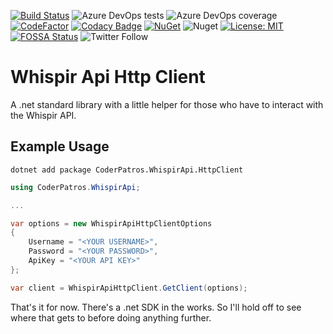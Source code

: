 [![Build Status](https://dev.azure.com/coderpatros/OpenSource/_apis/build/status/CoderPatros.WhispirApi?branchName=master)](https://dev.azure.com/coderpatros/OpenSource/_build/latest?definitionId=17&branchName=master)
![Azure DevOps tests](https://img.shields.io/azure-devops/tests/coderpatros/OpenSource/17.svg)
![Azure DevOps coverage](https://img.shields.io/azure-devops/coverage/coderpatros/OpenSource/17.svg)
[![CodeFactor](https://www.codefactor.io/repository/github/coderpatros/dotnet-whispir-api/badge)](https://www.codefactor.io/repository/github/coderpatros/dotnet-whispir-api)
[![Codacy Badge](https://api.codacy.com/project/badge/Grade/152d264f1e2f490c898b7dde0a5c7956)](https://www.codacy.com/manual/coderpatros/dotnet-whispir-api?utm_source=github.com&amp;utm_medium=referral&amp;utm_content=coderpatros/dotnet-whispir-api&amp;utm_campaign=Badge_Grade)
[![NuGet](https://img.shields.io/nuget/v/CoderPatros.WhispirApi.HttpClient.svg?style=flat-square)](https://www.nuget.org/packages/CoderPatros.WhispirApi.HttpClient/)
![Nuget](https://img.shields.io/nuget/dt/CoderPatros.WhispirApi.HttpClient.svg)
[![License: MIT](https://img.shields.io/badge/License-MIT-yellow.svg)](https://opensource.org/licenses/MIT)
[![FOSSA Status](https://app.fossa.io/api/projects/git%2Bgithub.com%2Fcoderpatros%2Fdotnet-whispir-api.svg?type=shield)](https://app.fossa.io/projects/git%2Bgithub.com%2Fcoderpatros%2Fdotnet-whispir-api?ref=badge_shield)
![Twitter Follow](https://img.shields.io/twitter/follow/coderpatros?style=social)

Whispir Api Http Client
=======================

A .net standard library with a little helper for those who have to interact
with the Whispir API.

Example Usage
-------------

```shell
dotnet add package CoderPatros.WhispirApi.HttpClient
```

```csharp
using CoderPatros.WhispirApi;

...

var options = new WhispirApiHttpClientOptions
{
    Username = "<YOUR USERNAME>",
    Password = "<YOUR PASSWORD>",
    ApiKey = "<YOUR API KEY>"
};

var client = WhispirApiHttpClient.GetClient(options);

```

That's it for now. There's a .net SDK in the works. So I'll hold off to see
where that gets to before doing anything further.
